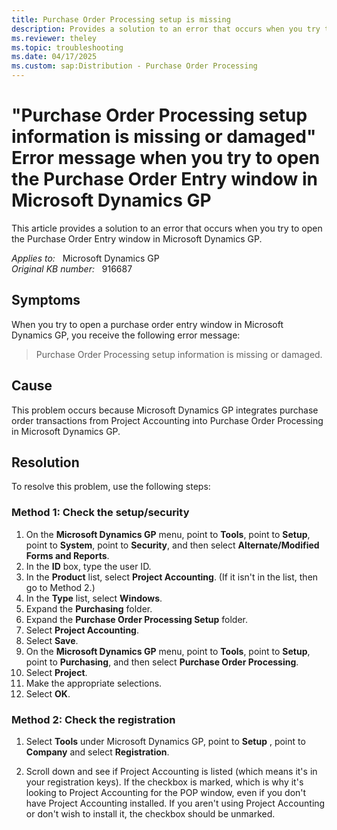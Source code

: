 ```yaml
---
title: Purchase Order Processing setup is missing
description: Provides a solution to an error that occurs when you try to open the Purchase Order Entry window in Microsoft Dynamics GP.
ms.reviewer: theley
ms.topic: troubleshooting
ms.date: 04/17/2025
ms.custom: sap:Distribution - Purchase Order Processing
---
```

# "Purchase Order Processing setup information is missing or damaged" Error message when you try to open the Purchase Order Entry window in Microsoft Dynamics GP

This article provides a solution to an error that occurs when you try to open the Purchase Order Entry window in Microsoft Dynamics GP.

_Applies to:_ &nbsp; Microsoft Dynamics GP  
_Original KB number:_ &nbsp; 916687

## Symptoms

When you try to open a purchase order entry window in Microsoft Dynamics GP, you receive the following error message:
> Purchase Order Processing setup information is missing or damaged.

## Cause

This problem occurs because Microsoft Dynamics GP integrates purchase order transactions from Project Accounting into Purchase Order Processing in Microsoft Dynamics GP.

## Resolution

To resolve this problem, use the following steps:

### Method 1: Check the setup/security

1. On the **Microsoft Dynamics GP** menu, point to **Tools**, point to **Setup**, point to **System**, point to **Security**, and then select **Alternate/Modified Forms and Reports**.
2. In the **ID** box, type the user ID.
3. In the **Product** list, select **Project Accounting**. (If it isn't in the list, then go to Method 2.)
4. In the **Type** list, select **Windows**.
5. Expand the **Purchasing** folder.
6. Expand the **Purchase Order Processing Setup** folder.
7. Select **Project Accounting**.
8. Select **Save**.
9. On the **Microsoft Dynamics GP** menu, point to **Tools**, point to **Setup**, point to **Purchasing**, and then select **Purchase Order Processing**.
10. Select **Project**.
11. Make the appropriate selections.
12. Select **OK**.

### Method 2: Check the registration

1. Select **Tools** under Microsoft Dynamics GP, point to **Setup** , point to **Company** and select **Registration**.

2. Scroll down and see if Project Accounting is listed (which means it's in your registration keys). If the checkbox is marked, which is why it's looking to Project Accounting for the POP window, even if you don't have Project Accounting installed. If you aren't using Project Accounting or don't wish to install it, the checkbox should be unmarked.
